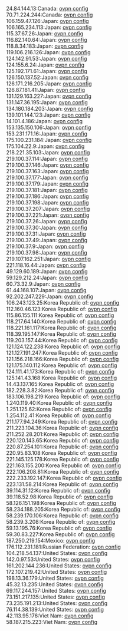 24.84.144.13:Canada: [ovpn config](vpn/24_84_144_13.ovpn)  
70.71.224.244:Canada: [ovpn config](vpn/70_71_224_244.ovpn)  
106.159.47.126:Japan: [ovpn config](vpn/106_159_47_126.ovpn)  
106.165.234.113:Japan: [ovpn config](vpn/106_165_234_113.ovpn)  
115.37.67.26:Japan: [ovpn config](vpn/115_37_67_26.ovpn)  
116.82.140.64:Japan: [ovpn config](vpn/116_82_140_64.ovpn)  
118.8.34.183:Japan: [ovpn config](vpn/118_8_34_183.ovpn)  
119.106.216.126:Japan: [ovpn config](vpn/119_106_216_126.ovpn)  
124.142.91.53:Japan: [ovpn config](vpn/124_142_91_53.ovpn)  
124.155.6.24:Japan: [ovpn config](vpn/124_155_6_24.ovpn)  
125.192.171.61:Japan: [ovpn config](vpn/125_192_171_61.ovpn)  
126.150.137.52:Japan: [ovpn config](vpn/126_150_137_52.ovpn)  
126.171.216.205:Japan: [ovpn config](vpn/126_171_216_205.ovpn)  
126.87.181.41:Japan: [ovpn config](vpn/126_87_181_41.ovpn)  
131.129.163.227:Japan: [ovpn config](vpn/131_129_163_227.ovpn)  
131.147.36.195:Japan: [ovpn config](vpn/131_147_36_195.ovpn)  
134.180.184.203:Japan: [ovpn config](vpn/134_180_184_203.ovpn)  
139.101.144.123:Japan: [ovpn config](vpn/139_101_144_123.ovpn)  
14.101.4.186:Japan: [ovpn config](vpn/14_101_4_186.ovpn)  
153.135.150.106:Japan: [ovpn config](vpn/153_135_150_106.ovpn)  
153.231.171.16:Japan: [ovpn config](vpn/153_231_171_16.ovpn)  
175.100.231.184:Japan: [ovpn config](vpn/175_100_231_184.ovpn)  
175.104.22.9:Japan: [ovpn config](vpn/175_104_22_9.ovpn)  
218.221.35.103:Japan: [ovpn config](vpn/218_221_35_103.ovpn)  
219.100.37.114:Japan: [ovpn config](vpn/219_100_37_114.ovpn)  
219.100.37.146:Japan: [ovpn config](vpn/219_100_37_146.ovpn)  
219.100.37.163:Japan: [ovpn config](vpn/219_100_37_163.ovpn)  
219.100.37.177:Japan: [ovpn config](vpn/219_100_37_177.ovpn)  
219.100.37.179:Japan: [ovpn config](vpn/219_100_37_179.ovpn)  
219.100.37.181:Japan: [ovpn config](vpn/219_100_37_181.ovpn)  
219.100.37.186:Japan: [ovpn config](vpn/219_100_37_186.ovpn)  
219.100.37.198:Japan: [ovpn config](vpn/219_100_37_198.ovpn)  
219.100.37.207:Japan: [ovpn config](vpn/219_100_37_207.ovpn)  
219.100.37.221:Japan: [ovpn config](vpn/219_100_37_221.ovpn)  
219.100.37.26:Japan: [ovpn config](vpn/219_100_37_26.ovpn)  
219.100.37.30:Japan: [ovpn config](vpn/219_100_37_30.ovpn)  
219.100.37.31:Japan: [ovpn config](vpn/219_100_37_31.ovpn)  
219.100.37.49:Japan: [ovpn config](vpn/219_100_37_49.ovpn)  
219.100.37.9:Japan: [ovpn config](vpn/219_100_37_9.ovpn)  
219.100.37.98:Japan: [ovpn config](vpn/219_100_37_98.ovpn)  
219.107.162.251:Japan: [ovpn config](vpn/219_107_162_251.ovpn)  
221.118.16.44:Japan: [ovpn config](vpn/221_118_16_44.ovpn)  
49.129.60.189:Japan: [ovpn config](vpn/49_129_60_189.ovpn)  
59.129.212.24:Japan: [ovpn config](vpn/59_129_212_24.ovpn)  
60.73.32.9:Japan: [ovpn config](vpn/60_73_32_9.ovpn)  
61.44.168.107:Japan: [ovpn config](vpn/61_44_168_107.ovpn)  
92.202.247.229:Japan: [ovpn config](vpn/92_202_247_229.ovpn)  
106.243.123.25:Korea Republic of: [ovpn config](vpn/106_243_123_25.ovpn)  
112.160.46.123:Korea Republic of: [ovpn config](vpn/112_160_46_123.ovpn)  
115.86.155.111:Korea Republic of: [ovpn config](vpn/115_86_155_111.ovpn)  
118.217.64.140:Korea Republic of: [ovpn config](vpn/118_217_64_140.ovpn)  
118.221.161.117:Korea Republic of: [ovpn config](vpn/118_221_161_117.ovpn)  
118.39.195.147:Korea Republic of: [ovpn config](vpn/118_39_195_147.ovpn)  
119.203.157.44:Korea Republic of: [ovpn config](vpn/119_203_157_44.ovpn)  
121.124.122.238:Korea Republic of: [ovpn config](vpn/121_124_122_238.ovpn)  
121.127.191.247:Korea Republic of: [ovpn config](vpn/121_127_191_247.ovpn)  
121.156.218.166:Korea Republic of: [ovpn config](vpn/121_156_218_166.ovpn)  
121.175.140.112:Korea Republic of: [ovpn config](vpn/121_175_140_112.ovpn)  
124.111.41.173:Korea Republic of: [ovpn config](vpn/124_111_41_173.ovpn)  
125.141.43.168:Korea Republic of: [ovpn config](vpn/125_141_43_168.ovpn)  
14.43.137.165:Korea Republic of: [ovpn config](vpn/14_43_137_165.ovpn)  
182.228.3.82:Korea Republic of: [ovpn config](vpn/182_228_3_82.ovpn)  
183.106.198.219:Korea Republic of: [ovpn config](vpn/183_106_198_219.ovpn)  
1.240.119.40:Korea Republic of: [ovpn config](vpn/1_240_119_40.ovpn)  
1.251.125.62:Korea Republic of: [ovpn config](vpn/1_251_125_62.ovpn)  
1.254.112.41:Korea Republic of: [ovpn config](vpn/1_254_112_41.ovpn)  
211.177.94.249:Korea Republic of: [ovpn config](vpn/211_177_94_249.ovpn)  
211.223.104.36:Korea Republic of: [ovpn config](vpn/211_223_104_36.ovpn)  
211.252.28.201:Korea Republic of: [ovpn config](vpn/211_252_28_201.ovpn)  
220.120.143.65:Korea Republic of: [ovpn config](vpn/220_120_143_65.ovpn)  
220.87.254.101:Korea Republic of: [ovpn config](vpn/220_87_254_101.ovpn)  
220.95.83.108:Korea Republic of: [ovpn config](vpn/220_95_83_108.ovpn)  
221.145.125.178:Korea Republic of: [ovpn config](vpn/221_145_125_178.ovpn)  
221.163.155.200:Korea Republic of: [ovpn config](vpn/221_163_155_200.ovpn)  
222.106.208.81:Korea Republic of: [ovpn config](vpn/222_106_208_81.ovpn)  
222.233.192.147:Korea Republic of: [ovpn config](vpn/222_233_192_147.ovpn)  
223.131.58.214:Korea Republic of: [ovpn config](vpn/223_131_58_214.ovpn)  
39.114.31.12:Korea Republic of: [ovpn config](vpn/39_114_31_12.ovpn)  
39.118.52.98:Korea Republic of: [ovpn config](vpn/39_118_52_98.ovpn)  
58.126.151.198:Korea Republic of: [ovpn config](vpn/58_126_151_198.ovpn)  
58.234.188.205:Korea Republic of: [ovpn config](vpn/58_234_188_205.ovpn)  
58.239.170.106:Korea Republic of: [ovpn config](vpn/58_239_170_106.ovpn)  
58.239.3.208:Korea Republic of: [ovpn config](vpn/58_239_3_208.ovpn)  
59.13.195.76:Korea Republic of: [ovpn config](vpn/59_13_195_76.ovpn)  
59.30.83.227:Korea Republic of: [ovpn config](vpn/59_30_83_227.ovpn)  
187.250.219.154:Mexico: [ovpn config](vpn/187_250_219_154.ovpn)  
176.112.231.181:Russian Federation: [ovpn config](vpn/176_112_231_181.ovpn)  
104.218.54.137:United States: [ovpn config](vpn/104_218_54_137.ovpn)  
142.0.97.53:United States: [ovpn config](vpn/142_0_97_53.ovpn)  
161.202.144.236:United States: [ovpn config](vpn/161_202_144_236.ovpn)  
172.107.219.42:United States: [ovpn config](vpn/172_107_219_42.ovpn)  
198.13.36.179:United States: [ovpn config](vpn/198_13_36_179.ovpn)  
45.32.13.235:United States: [ovpn config](vpn/45_32_13_235.ovpn)  
69.117.244.157:United States: [ovpn config](vpn/69_117_244_157.ovpn)  
73.151.217.135:United States: [ovpn config](vpn/73_151_217_135.ovpn)  
73.235.191.213:United States: [ovpn config](vpn/73_235_191_213.ovpn)  
76.114.38.139:United States: [ovpn config](vpn/76_114_38_139.ovpn)  
42.113.95.176:Viet Nam: [ovpn config](vpn/42_113_95_176.ovpn)  
58.187.215.223:Viet Nam: [ovpn config](vpn/58_187_215_223.ovpn)  
